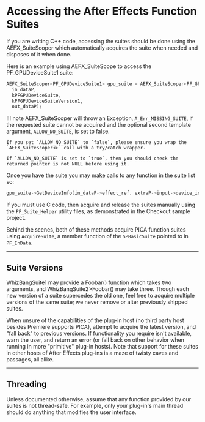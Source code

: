 # Accessing the After Effects Function Suites

If you are writing C++ code, accessing the suites should be done using the AEFX_SuiteScoper which automatically acquires the suite when needed and disposes of it when done.

Here is an example using AEFX_SuiteScope to access the PF_GPUDeviceSuite1 suite:

```cpp
AEFX_SuiteScoper<PF_GPUDeviceSuite1> gpu_suite = AEFX_SuiteScoper<PF_GPUDeviceSuite1>(
  in_dataP,
  kPFGPUDeviceSuite,
  kPFGPUDeviceSuiteVersion1,
  out_dataP);
```

!!! note
    AEFX_SuiteScoper will throw an Exception, `A_Err_MISSING_SUITE`, if the requested suite cannot be acquired and the optional second template argument, `ALLOW_NO_SUITE`, is set to false.

    If you set `ALLOW_NO_SUITE` to `false`, please ensure you wrap the `AEFX_SuiteScoper<>` call with a try/catch wrapper.

    If `ALLOW_NO_SUITE` is set to `true`, then you should check the returned pointer is not NULL before using it.

Once you have the suite you may make calls to any function in the suite list so:

```cpp
gpu_suite->GetDeviceInfo(in_dataP->effect_ref, extraP->input->device_index, &device_info);
```

If you must use C code, then acquire and release the suites manually using the `PF_Suite_Helper` utility files, as demonstrated in the Checkout sample project.

Behind the scenes, both of these methods acquire PICA function suites using `AcquireSuite`, a member function of the `SPBasicSuite` pointed to in `PF_InData`.

---

## Suite Versions

WhizBangSuite1 may provide a Foobar() function which takes two arguments, and WhizBangSuite2>Foobar() may take three. Though each new version of a suite supercedes the old one, feel free to acquire multiple versions of the same suite; we never remove or alter previously shipped suites.

When unsure of the capabilities of the plug-in host (no third party host besides Premiere supports PICA), attempt to acquire the latest version, and "fall back" to previous versions. If functionality you require isn't available, warn the user, and return an error (or fall back on other behavior when running in more "primitive" plug-in hosts). Note that support for these suites in other hosts of After Effects plug-ins is a maze of twisty caves and passages, all alike.

---

## Threading

Unless documented otherwise, assume that any function provided by our suites is not thread-safe. For example, only your plug-in's main thread should do anything that modifies the user interface.
